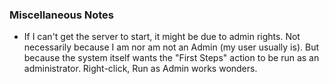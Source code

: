 ### Miscellaneous Notes
- If I can't get the server to start, it might be due to admin rights.  Not necessarily because I am nor am not an Admin (my user usually is).  But because the system itself wants the "First Steps" action to be run as an administrator.  Right-click, Run as Admin works wonders.
